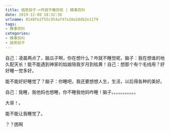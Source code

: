 ```yaml
---
title: 搞笑段子->咋就不睡觉呢 | 糗事百科
date: 2019-12-08 18:32:38
urlname: 0148fe2f55c954a747a18a2ddb2e1179
tags: 
- 糗事百科
categories:
- 糗事百科
- 搞笑段子
---
```

自己：凌晨两点了，脑瓜子啊，你在想什么？咋就不睡觉呢，脑子：我在想谁的地久配天长！能不能遇到神家的姑娘陪我岁月到枯黄！自己：想那个有个毛线用？好好睡一觉多好。

能不能好好睡觉了？脑子：你睡吧，我还要想想人生，生活，以后得各种的美好。

自己：我睡，我他妈也想睡，你不睡我他妈咋睡！脑子。。。。。。。。。。。

大哥！。

能不能让我睡觉了。

？？困啊


